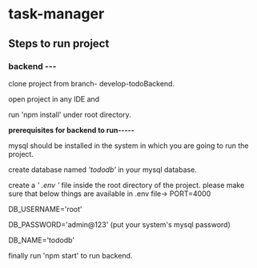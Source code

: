 # task-manager

## Steps to run project

### backend ---

clone project from branch- develop-todoBackend.

open project in any IDE and

run 'npm install' under root directory.

**prerequisites for backend to run-----**

mysql should be installed in the system in which you are going to run the project.

create database named _'tododb'_ in your mysql database.

create a _' .env '_ file inside the root directory of the project.
please make sure that below things are available in .env file->
PORT=4000

DB_USERNAME='root'

DB_PASSWORD='admin@123'  (put your system's mysql password)

DB_NAME='tododb'



finally run 'npm start' to run backend.

